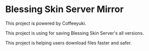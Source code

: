 # Blessing Skin Server Mirror

This project is powered by Coffeeyuki.

This project is using for saving Blessing Skin Server's all versions.

This project is helping users download files faster and safer.
